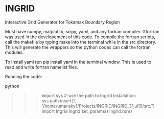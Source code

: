 # INGRID
Interactive Grid Generator for Tokamak Boundary Region

Must have numpy, matplotlib, scipy, yaml, and any fortran compiler. Gfortran
was used in the developement of this code.  To compile the fortran
scripts, call the makefile by typing make into the terminal while in
the src directory. This will generate the wrappers so the python codes
can call the fortran modules.

To install yaml run
pip install yaml
in the terminal window. This is used to read and write fortran namelist files.

Running the code:

python
>>> import sys
>>> #-use the path to Ingrid installation:
>>> sys.path.insert(1, '/home/umansky1/Projects/INGRID/INGRID_31jul19/src/')
>>> import Ingrid
>>>Ingrid.set_params()
>>> Ingrid.run()
